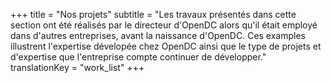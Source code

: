 +++
title = "Nos projets"
subtitle = "Les travaux présentés dans cette section ont été réalisés par le directeur d'OpenDC alors qu'il était employé dans d'autres entreprises, avant la naissance d'OpenDC. Ces examples illustrent l'expertise dévelopée chez OpenDC ainsi que le type de projets et d'expertise que l'entreprise compte continuer de développer."
translationKey = "work_list"
+++
